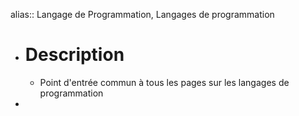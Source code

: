 alias:: Langage de Programmation, Langages de programmation

- # Description
	- Point d'entrée commun à tous les pages sur les langages de programmation
-